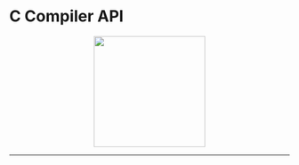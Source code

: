 <!-- markdownlint-disable MD032 MD033-->
# **C Compiler API**

<p align="center">
    <img src="https://github.com/gabsalvo/Server/assets/72619479/6a20a719-83e4-474a-ab90-917e46f858ba" width="200">
</p>

---
